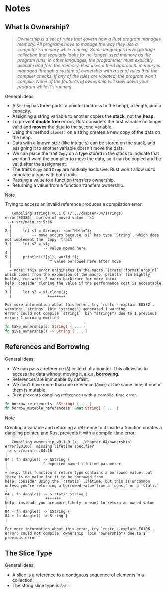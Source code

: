 # Notes

## What Is Ownership?

> _Ownership is a set of rules that govern how a Rust program manages memory.
> All programs have to manage the way they use a computer's memory while
> running. Some languages have garbage collection that regularly looks for
> no-longer-used memory as the program runs; in other languages, the programmer
> must explicitly allocate and free the memory. Rust uses a third approach:
> memory is managed through a system of ownership with a set of rules that the
> compiler checks. If any of the rules are violated, the program won't compile.
> None of the features of ownership will slow down your program while it's
> running._

General ideas:

- A `String` has three parts: a pointer (address to the heap), a length, and a
  capacity.
- Assigning a string variable to another copies the **stack**, not the
  **heap**.
- To prevent **double free** errors, Rust considers the first variable no
  longer valid and **moves** the data to the second variable.
- Using the method `clone()` on a string creates a new copy of the data on the
  heap.
- Data with a known size (like integers) can be stored on the stack, and
  assigning it to another variable doesn't move the data.
- We can place the trait `Copy` on a type stored in the stack to indicate that
  we don't want the compiler to move the data, so it can be copied and be valid
  after the assignment.
- The traits `Copy` and `Drop` are mutually exclusive. Rust won't allow us to
  annotate a type with both traits.
- Passing a value to a function transfers ownership.
- Returning a value from a function transfers ownership.

> [!NOTE]
> Trying to access an invalid reference produces a compilation error:
> ```text
>    Compiling strings v0.1.0 (/.../chapter-04/strings)
> error[E0382]: borrow of moved value: `s1`
>  --> src/main.rs:5:16
>   |
> 2 |     let s1 = String::from("Hello");
>   |         -- move occurs because `s1` has type `String`, which does not implement the `Copy` trait
> 3 |     let s2 = s1;
>   |              -- value moved here
> 4 |
> 5 |     println!("{s1}, world!");
>   |                ^^ value borrowed here after move
>   |
>   = note: this error originates in the macro `$crate::format_args_nl` which comes from the expansion of the macro `println` (in Nightly builds, run with -Z macro-backtrace for more info)
> help: consider cloning the value if the performance cost is acceptable
>   |
> 3 |     let s2 = s1.clone();
>   |                ++++++++
>
> For more information about this error, try `rustc --explain E0382`.
> warning: `strings` (bin "strings") generated 1 warning
> error: could not compile `strings` (bin "strings") due to 1 previous error; 1 warning emitted
> ```

```rust
fn take_ownership(s: String) { ... }
fn give_ownership() -> String { ... }
```

## References and Borrowing

General ideas:

- We can pass a reference (`&`) instead of a pointer. This allows us to access
  the data without moving it, a.k.a. **borrowing**.
- References are immutable by default.
- We can't have more than one reference (`&mut`) at the same time, if one of
  them is mutable.
- Rust prevents dangling references with a compile-time error.

```rust
fn borrow_reference(s: &String) { ... }
fn borrow_mutable_reference(s: &mut String) { ... }
```

> [!NOTE]
> Creating a variable and returning a reference to it inside a function creates
> a dangling pointer, and Rust prevents it with a compile-time error:
> ```text
>    Compiling ownership v0.1.0 (/.../chapter-04/ownership)
> error[E0106]: missing lifetime specifier
> --> src/main.rs:84:16
> |
> 84 | fn dangle() -> &String {
> |                ^ expected named lifetime parameter
> |
> = help: this function's return type contains a borrowed value, but there is no value for it to be borrowed from
> help: consider using the `'static` lifetime, but this is uncommon unless you're returning a borrowed value from a `const` or a `static`
> |
> 84 | fn dangle() -> &'static String {
> |                 +++++++
> help: instead, you are more likely to want to return an owned value
> |
> 84 - fn dangle() -> &String {
> 84 + fn dangle() -> String {
> |
>
> For more information about this error, try `rustc --explain E0106`.
> error: could not compile `ownership` (bin "ownership") due to 1 previous error
> ```

## The Slice Type

General ideas:

- A slice is a reference to a contiguous sequence of elements in a collection.
- The string slice type is `&str`.